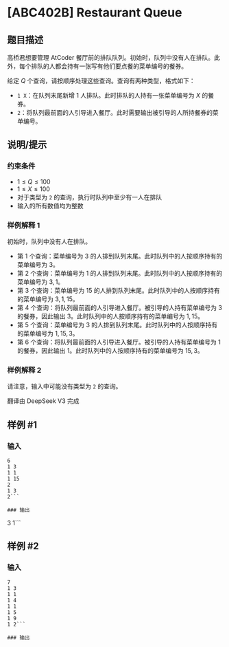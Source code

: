 # [ABC402B] Restaurant Queue

## 题目描述

[problemUrl]: https://atcoder.jp/contests/abc402/tasks/abc402_b

高桥君想要管理 AtCoder 餐厅前的排队队列。初始时，队列中没有人在排队。此外，每个排队的人都会持有一张写有他们要点餐的菜单编号的餐券。

给定 $Q$ 个查询，请按顺序处理这些查询。查询有两种类型，格式如下：

- `1 X`：在队列末尾新增 $1$ 人排队。此时排队的人持有一张菜单编号为 $X$ 的餐券。
- `2`：将队列最前面的人引导进入餐厅。此时需要输出被引导的人所持餐券的菜单编号。

## 说明/提示

### 约束条件

- $1 \leq Q \leq 100$
- $1 \leq X \leq 100$
- 对于类型为 `2` 的查询，执行时队列中至少有一人在排队
- 输入的所有数值均为整数

### 样例解释 1

初始时，队列中没有人在排队。  
- 第 $1$ 个查询：菜单编号为 $3$ 的人排到队列末尾。此时队列中的人按顺序持有的菜单编号为 $3$。  
- 第 $2$ 个查询：菜单编号为 $1$ 的人排到队列末尾。此时队列中的人按顺序持有的菜单编号为 $3,1$。  
- 第 $3$ 个查询：菜单编号为 $15$ 的人排到队列末尾。此时队列中的人按顺序持有的菜单编号为 $3,1,15$。  
- 第 $4$ 个查询：将队列最前面的人引导进入餐厅。被引导的人持有菜单编号为 $3$ 的餐券，因此输出 $3$。此时队列中的人按顺序持有的菜单编号为 $1,15$。  
- 第 $5$ 个查询：菜单编号为 $3$ 的人排到队列末尾。此时队列中的人按顺序持有的菜单编号为 $1,15,3$。  
- 第 $6$ 个查询：将队列最前面的人引导进入餐厅。被引导的人持有菜单编号为 $1$ 的餐券，因此输出 $1$。此时队列中的人按顺序持有的菜单编号为 $15,3$。  

### 样例解释 2

请注意，输入中可能没有类型为 `2` 的查询。

翻译由 DeepSeek V3 完成

## 样例 #1

### 输入

```
6
1 3
1 1
1 15
2
1 3
2```

### 输出

```
3
1```

## 样例 #2

### 输入

```
7
1 3
1 1
1 4
1 1
1 5
1 9
1 2```

### 输出

```
```

